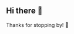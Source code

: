## Hi there 👋

<!--
**Davidaa12/Davidaa12** is a ✨ _special_ ✨ repository because its `README.md` (this file) appears on your GitHub profile.

Here are some ideas to get you started:

- 🔭 I’m currently working on ...
- 🌱 I’m currently learning ...
- 👯 I’m looking to collaborate on ...
- 🤔 I’m looking for help with ...
- 💬 Ask me about ...
- 📫 How to reach me: ...
- 😄 Pronouns: ...
- ⚡ Fun fact: ...


## Hi there 👋

I'm **David Aderinkola**, an ✨ Applied Mathematician✨ with a passion for using mathematics and data science to solve real-world problems in infectious disease modelling.

- 🎓 MSc in Mathematics (Dynamical Systems & Applications), University of Ibadan, Ibadan, Nigeria  
- 🧠 MasterCard Foundation Scholar at AIMS South Africa (Stellenbosch University, South Africa) 
- 🔬 Currently working on: Modelling Transmission Potential of Anopheles Stephensi 
- 🌍 Interests: Mathematical biology, epidemiological modelling, dynamical systems, Data science and Differential Equations  
- 📊 Tools: R, SPSS, Python, SAGE, LaTeX, Macaulay2, MS Office, Geogebra  
- 🤝 Open to collaboration on projects in mathematical modelling, epidemiological modelling, or climate-driven disease dynamics, Differential Equations  
- 💬 Ask me about: Mathematical modelling, Bayesian inference or anything math-bio!  
- 📫 Reach me at: [davidaa.aims.ac.za] or [https://www.linkedin.com/in/aderinkola-david-a03519126/]  
- 😄 Pronouns: He/him  
- ⚡ Fun fact: I use mathematics to solve real-world health challenges, aiming to make a positive impact while promoting education and strong values.
-->
Thanks for stopping by! 🚀
